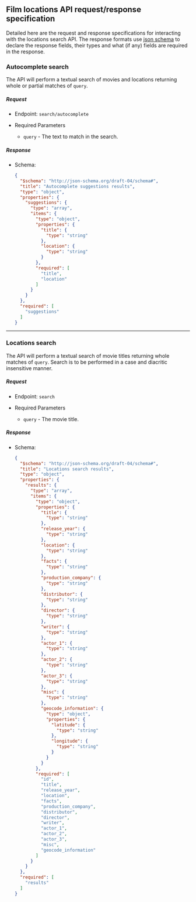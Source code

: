 ## Film locations API request/response specification

Detailed here are the request and response specifications for interacting with the locations search API.  The response formats use [json schema](http://json-schema.org/latest/json-schema-core.html) to declare the response fields, their types and what (if any) fields are required in the response. 

### <a name="autocomplete-suggestions"></a> Autocomplete search
The API will perform a textual search of movies and locations returning whole or partial matches of `query`.

##### Request
- Endpoint: `search/autocomplete`

- Required Parameters
  - `query` - The text to match in the search.


##### Response
* Schema:

  ```json
  {
    "$schema": "http://json-schema.org/draft-04/schema#",
    "title": "Autocomplete suggestions results",
    "type": "object",
    "properties": {
      "suggestions": {
        "type": "array",
        "items": {
          "type": "object",
          "properties": {
            "title": {
              "type": "string"
            },
            "location": {
              "type": "string"
            }
          },
          "required": [
            "title",
            "location"
          ]
        }
      }
    },
    "required": [
      "suggestions"
    ]
  }
  ```

--------

### <a name="locations-search"></a> Locations search
The API will perform a textual search of movie titles returning whole matches of `query`. Search is to be performed in a case and diacritic insensitive manner.


##### Request
- Endpoint: `search`

- Required Parameters
  - `query` - The movie title.


##### Response
* Schema:

  ```json
  {
    "$schema": "http://json-schema.org/draft-04/schema#",
    "title": "Locations search results",
    "type": "object",
    "properties": {
      "results": {
        "type": "array",
        "items": {
          "type": "object",
          "properties": {
            "title": {
              "type": "string"
            },
            "release_year": {
              "type": "string"
            },
            "location": {
              "type": "string"
            },
            "facts": {
              "type": "string"
            },
            "production_company": {
              "type": "string"
            },
            "distributor": {
              "type": "string"
            },
            "director": {
              "type": "string"
            },
            "writer": {
              "type": "string"
            },
            "actor_1": {
              "type": "string"
            },
            "actor_2": {
              "type": "string"
            },
            "actor_3": {
              "type": "string"
            },
            "misc": {
              "type": "string"
            },
            "geocode_information": {
              "type": "object",
              "properties": {
                "latitude": {
                  "type": "string"
                },
                "longitude": {
                  "type": "string"
                }
              }
            }
          },
          "required": [
            "id",
            "title",
            "release_year",
            "location",
            "facts",
            "production_company",
            "distributor",
            "director",
            "writer",
            "actor_1",
            "actor_2",
            "actor_3",
            "misc",
            "geocode_information"
          ]
        }
      }
    },
    "required": [
      "results"
    ]
  }
  ```
